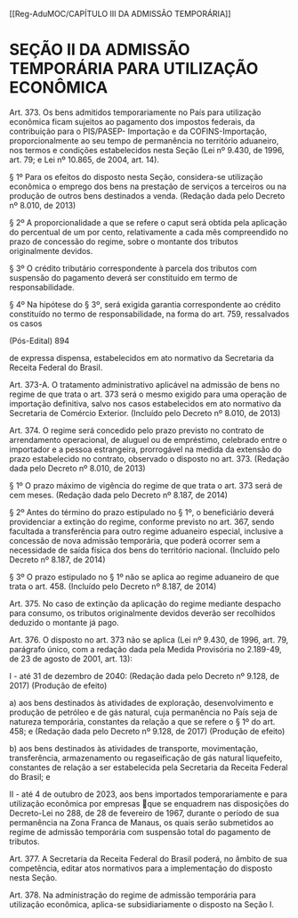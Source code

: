 [[Reg-AduMOC/CAPÍTULO III DA ADMISSÃO TEMPORÁRIA]]

# SEÇÃO II DA ADMISSÃO TEMPORÁRIA PARA UTILIZAÇÃO ECONÔMICA

Art. 373. Os bens admitidos temporariamente no País para
utilização econômica ficam sujeitos ao pagamento dos
impostos federais, da contribuição para o PIS/PASEP-
Importação e da COFINS-Importação, proporcionalmente ao
seu tempo de permanência no território aduaneiro, nos
termos e condições estabelecidos nesta Seção (Lei nº 9.430,
de 1996, art. 79; e Lei nº 10.865, de 2004, art. 14).

§ 1º Para os efeitos do disposto nesta Seção, considera-se
utilização econômica o emprego dos bens na prestação de
serviços a terceiros ou na produção de outros bens
destinados a venda. (Redação dada pelo Decreto nº 8.010,
de 2013)

§ 2º A proporcionalidade a que se refere o caput será obtida
pela aplicação do percentual de um por cento, relativamente
a cada mês compreendido no prazo de concessão do regime,
sobre o montante dos tributos originalmente devidos.

§ 3º O crédito tributário correspondente à parcela dos
tributos com suspensão do pagamento deverá ser
constituído em termo de responsabilidade.

§ 4º Na hipótese do § 3º, será exigida garantia
correspondente ao crédito constituído no termo de
responsabilidade, na forma do art. 759, ressalvados os casos

(Pós-Edital)    894

de expressa dispensa, estabelecidos em ato normativo da
Secretaria da Receita Federal do Brasil.

Art. 373-A. O tratamento administrativo aplicável na
admissão de bens no regime de que trata o art. 373 será o
mesmo exigido para uma operação de importação definitiva,
salvo nos casos estabelecidos em ato normativo da
Secretaria de Comércio Exterior. (Incluído pelo Decreto nº
8.010, de 2013)

Art. 374. O regime será concedido pelo prazo previsto no
contrato de arrendamento operacional, de aluguel ou de
empréstimo, celebrado entre o importador e a pessoa
estrangeira, prorrogável na medida da extensão do prazo
estabelecido no contrato, observado o disposto no art. 373.
(Redação dada pelo Decreto nº 8.010, de 2013)

§ 1º O prazo máximo de vigência do regime de que trata o
art. 373 será de cem meses. (Redação dada pelo Decreto nº
8.187, de 2014)

§ 2º Antes do término do prazo estipulado no § 1º, o
beneficiário deverá providenciar a extinção do regime,
conforme previsto no art. 367, sendo facultada a
transferência para outro regime aduaneiro especial,
inclusive a concessão de nova admissão temporária, que
poderá ocorrer sem a necessidade de saída física dos bens
do território nacional. (Incluído pelo Decreto nº 8.187, de
2014)

§ 3º O prazo estipulado no § 1º não se aplica ao regime
aduaneiro de que trata o art. 458. (Incluído pelo Decreto nº
8.187, de 2014)

Art. 375. No caso de extinção da aplicação do regime
mediante despacho para consumo, os tributos originalmente
devidos deverão ser recolhidos deduzido o montante já
pago.

Art. 376. O disposto no art. 373 não se aplica (Lei nº 9.430,
de 1996, art. 79, parágrafo único, com a redação dada pela
Medida Provisória no 2.189-49, de 23 de agosto de 2001, art.
13):

I - até 31 de dezembro de 2040: (Redação dada pelo Decreto
nº 9.128, de 2017) (Produção de efeito)

a) aos bens destinados às atividades de exploração,
desenvolvimento e produção de petróleo e de gás natural,
cuja permanência no País seja de natureza temporária,
constantes da relação a que se refere o § 1º do art. 458; e
(Redação dada pelo Decreto nº 9.128, de 2017) (Produção de
efeito)

b) aos bens destinados às atividades de transporte,
movimentação, transferência, armazenamento ou
regaseificação de gás natural liquefeito, constantes de
relação a ser estabelecida pela Secretaria da Receita Federal
do Brasil; e

II - até 4 de outubro de 2023, aos bens importados
temporariamente e para utilização econômica por empresas
que se enquadrem nas disposições do Decreto-Lei no 288, de
28 de fevereiro de 1967, durante o período de sua
permanência na Zona Franca de Manaus, os quais serão
submetidos ao regime de admissão temporária com
suspensão total do pagamento de tributos.

Art. 377. A Secretaria da Receita Federal do Brasil poderá, no
âmbito de sua competência, editar atos normativos para a
implementação do disposto nesta Seção.

Art. 378. Na administração do regime de admissão
temporária para utilização econômica, aplica-se
subsidiariamente o disposto na Seção I.
